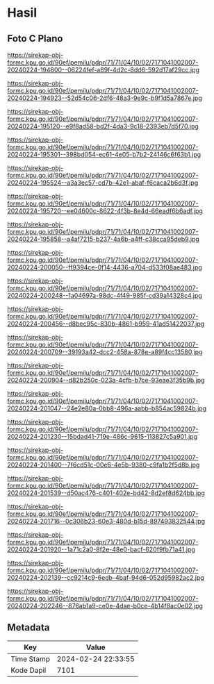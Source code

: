 # Hasil

## Foto C Plano

https://sirekap-obj-formc.kpu.go.id/90ef/pemilu/pdpr/71/71/04/10/02/7171041002007-20240224-194800--06224fef-a89f-4d2c-8dd6-592d17af29cc.jpg

https://sirekap-obj-formc.kpu.go.id/90ef/pemilu/pdpr/71/71/04/10/02/7171041002007-20240224-194923--52d54c06-2df6-48a3-9e9c-b9f1d5a7867e.jpg

https://sirekap-obj-formc.kpu.go.id/90ef/pemilu/pdpr/71/71/04/10/02/7171041002007-20240224-195120--e9f8ad58-bd2f-4da3-9c18-2393eb7d5f70.jpg

https://sirekap-obj-formc.kpu.go.id/90ef/pemilu/pdpr/71/71/04/10/02/7171041002007-20240224-195301--398bd054-ec61-4e05-b7b2-24146c6f63b1.jpg

https://sirekap-obj-formc.kpu.go.id/90ef/pemilu/pdpr/71/71/04/10/02/7171041002007-20240224-195524--a3a3ec57-cd7b-42e1-abaf-f6caca2b6d3f.jpg

https://sirekap-obj-formc.kpu.go.id/90ef/pemilu/pdpr/71/71/04/10/02/7171041002007-20240224-195720--ee04600c-8622-4f3b-8e4d-66eadf6b6adf.jpg

https://sirekap-obj-formc.kpu.go.id/90ef/pemilu/pdpr/71/71/04/10/02/7171041002007-20240224-195858--a4af7215-b237-4a6b-a4ff-c38cca95deb9.jpg

https://sirekap-obj-formc.kpu.go.id/90ef/pemilu/pdpr/71/71/04/10/02/7171041002007-20240224-200050--ff9394ce-0f14-4436-a704-d533f08ae483.jpg

https://sirekap-obj-formc.kpu.go.id/90ef/pemilu/pdpr/71/71/04/10/02/7171041002007-20240224-200248--1a04697a-98dc-4f49-985f-cd39a14328c4.jpg

https://sirekap-obj-formc.kpu.go.id/90ef/pemilu/pdpr/71/71/04/10/02/7171041002007-20240224-200456--d8bec95c-830b-4861-b959-41ad51422037.jpg

https://sirekap-obj-formc.kpu.go.id/90ef/pemilu/pdpr/71/71/04/10/02/7171041002007-20240224-200709--39193a42-dcc2-458a-878e-a89f4cc13580.jpg

https://sirekap-obj-formc.kpu.go.id/90ef/pemilu/pdpr/71/71/04/10/02/7171041002007-20240224-200904--d82b250c-023a-4cfb-b7ce-93eae3f35b9b.jpg

https://sirekap-obj-formc.kpu.go.id/90ef/pemilu/pdpr/71/71/04/10/02/7171041002007-20240224-201047--24e2e80a-0bb8-496a-aabb-b854ac59824b.jpg

https://sirekap-obj-formc.kpu.go.id/90ef/pemilu/pdpr/71/71/04/10/02/7171041002007-20240224-201230--15bdad41-719e-486c-9615-113827c5a901.jpg

https://sirekap-obj-formc.kpu.go.id/90ef/pemilu/pdpr/71/71/04/10/02/7171041002007-20240224-201400--7f6cd51c-00e6-4e5b-9380-c9fa1b2f5d8b.jpg

https://sirekap-obj-formc.kpu.go.id/90ef/pemilu/pdpr/71/71/04/10/02/7171041002007-20240224-201539--d50ac476-c401-402e-bd42-8d2ef8d624bb.jpg

https://sirekap-obj-formc.kpu.go.id/90ef/pemilu/pdpr/71/71/04/10/02/7171041002007-20240224-201716--0c306b23-60e3-480d-b15d-897493832544.jpg

https://sirekap-obj-formc.kpu.go.id/90ef/pemilu/pdpr/71/71/04/10/02/7171041002007-20240224-201920--1a71c2a0-8f2e-48e0-bacf-620f9fb71a41.jpg

https://sirekap-obj-formc.kpu.go.id/90ef/pemilu/pdpr/71/71/04/10/02/7171041002007-20240224-202139--cc9214c9-6edb-4baf-94d6-052d95982ac2.jpg

https://sirekap-obj-formc.kpu.go.id/90ef/pemilu/pdpr/71/71/04/10/02/7171041002007-20240224-202246--876ab1a9-ce0e-4dae-b0ce-4b14f8ac0e02.jpg


## Metadata

| Key        | Value               |
| ---------- | ------------------- |
| Time Stamp | 2024-02-24 22:33:55 |
| Kode Dapil | 7101                |




